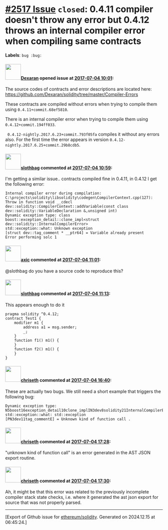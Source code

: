 # [\#2517 Issue](https://github.com/ethereum/solidity/issues/2517) `closed`: 0.4.11 compiler doesn't throw any error but 0.4.12 throws an internal compiler error when compiling same contracts
**Labels**: `bug :bug:`


#### <img src="https://avatars.githubusercontent.com/u/26142412?u=be7df0304dec4cb080e7692b9c4cb883ef18c58a&v=4" width="50">[Dexaran](https://github.com/Dexaran) opened issue at [2017-07-04 10:01](https://github.com/ethereum/solidity/issues/2517):

The source codes of contracts and error descriptions are located here: https://github.com/Dexaran/solidity/tree/master/Compiler-Errors

These contracts are compiled without errors when trying to compile them using `0.4.11+commit.68ef5810`.

There is an internal compiler error when trying to compile them using `0.4.12+commit.194ff033`.

` 0.4.12-nightly.2017.6.23+commit.793f05fa` compiles it without any errors also.
For the first time the error appears in version `0.4.12-nightly.2017.6.25+commit.29b8cdb5`.

#### <img src="https://avatars.githubusercontent.com/u/811824?v=4" width="50">[slothbag](https://github.com/slothbag) commented at [2017-07-04 10:59](https://github.com/ethereum/solidity/issues/2517#issuecomment-312849361):

I'm getting a similar issue.. contracts compiled fine in 0.4.11, in 0.4.12 I get the following error:
```
Internal compiler error during compilation:
C:\projects\solidity\libsolidity\codegen\CompilerContext.cpp(127): Throw in function void __cdecl dev::solidity::CompilerContext::addVariable(const class dev::solidity::VariableDeclaration &,unsigned int)
Dynamic exception type: class boost::exception_detail::clone_impl<struct dev::solidity::InternalCompilerError>
std::exception::what: Unknown exception
[struct dev::tag_comment * __ptr64] = Variable already present
Error performing solc 1
```

#### <img src="https://avatars.githubusercontent.com/u/20340?v=4" width="50">[axic](https://github.com/axic) commented at [2017-07-04 11:01](https://github.com/ethereum/solidity/issues/2517#issuecomment-312849642):

@slothbag do you have a source code to reproduce this?

#### <img src="https://avatars.githubusercontent.com/u/811824?v=4" width="50">[slothbag](https://github.com/slothbag) commented at [2017-07-04 11:13](https://github.com/ethereum/solidity/issues/2517#issuecomment-312851856):

This appears enough to do it

```
pragma solidity ^0.4.12;
contract Test1 {
    modifier m1 {
        address a1 = msg.sender;
        _;
    }
    function f1() m1() {
    }
    function f2() m1() {   
    }
}
```

#### <img src="https://avatars.githubusercontent.com/u/9073706?v=4" width="50">[chriseth](https://github.com/chriseth) commented at [2017-07-04 16:40](https://github.com/ethereum/solidity/issues/2517#issuecomment-312917055):

These are actually two bugs. We still need a short example that triggers the following bug:
```
Dynamic exception type: N5boost16exception_detail10clone_implIN3dev8solidity21InternalCompilerErrorEEE
std::exception::what: std::exception
[PN3dev11tag_commentE] = Unknown kind of function call .
```

#### <img src="https://avatars.githubusercontent.com/u/9073706?v=4" width="50">[chriseth](https://github.com/chriseth) commented at [2017-07-04 17:28](https://github.com/ethereum/solidity/issues/2517#issuecomment-312923616):

"unknown kind of function call" is an error generated in the AST JSON export routine.

#### <img src="https://avatars.githubusercontent.com/u/9073706?v=4" width="50">[chriseth](https://github.com/chriseth) commented at [2017-07-04 17:30](https://github.com/ethereum/solidity/issues/2517#issuecomment-312923771):

Ah, it might  be that this error was related to the previously incomplete compiler stack state checks, i.e. where it generated the ast json export for source that was not properly parsed.


-------------------------------------------------------------------------------



[Export of Github issue for [ethereum/solidity](https://github.com/ethereum/solidity). Generated on 2024.12.15 at 06:45:24.]
